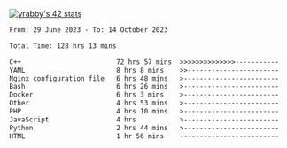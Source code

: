 
[![yrabby's 42 stats](https://badge42.vercel.app/api/v2/cljfd5ku6003508mg283uc00s/stats?cursusId=21&coalitionId=64)](https://github.com/JaeSeoKim/badge42)

<!--START_SECTION:waka-->

```txt
From: 29 June 2023 - To: 14 October 2023

Total Time: 128 hrs 13 mins

C++                        72 hrs 57 mins  >>>>>>>>>>>>>>-----------   56.90 %
YAML                       8 hrs 8 mins    >>-----------------------   06.35 %
Nginx configuration file   6 hrs 48 mins   >------------------------   05.31 %
Bash                       6 hrs 26 mins   >------------------------   05.03 %
Docker                     6 hrs 3 mins    >------------------------   04.72 %
Other                      4 hrs 53 mins   >------------------------   03.81 %
PHP                        4 hrs 10 mins   >------------------------   03.25 %
JavaScript                 4 hrs           >------------------------   03.13 %
Python                     2 hrs 44 mins   >------------------------   02.14 %
HTML                       1 hr 56 mins    -------------------------   01.51 %
```

<!--END_SECTION:waka-->